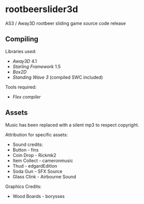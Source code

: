 # rootbeerslider3d
AS3 / Away3D rootbeer sliding game source code release

## Compiling
Libraries used:
- *Away3D* 4.1
- *Starling Framework* 1.5
- *Box2D*
- *Standing Wave 3* (compiled SWC included)

Tools required:
- *Flex compiler*

## Assets

Music has been replaced with a silent mp3 to respect copyright.

Attribution for specific assets:

- Sound credits:
- Button - fins
- Coin Drop - Rickmk2
- Item Collect - cameronmusic
- Thud - edgardEdition
- Soda Gun - SFX Source
- Glass Clink - Airbourne Sound

Graphics Credits:
- Wood Boards - borysses
